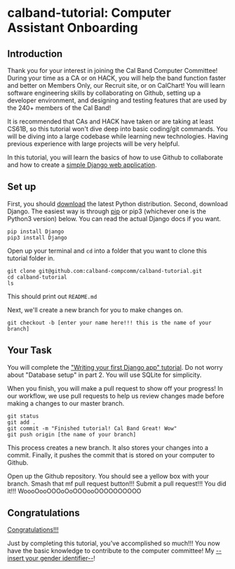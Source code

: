 # calband-tutorial: Computer Assistant Onboarding

## Introduction

Thank you for your interest in joining the Cal Band Computer Committee! During your time as a CA or on HACK, you will help the band function faster and better on Members Only, our Recruit site, or on CalChart! You will learn software engineering skills by collaborating on Github, setting up a developer environment, and designing and testing features that are used by the 240+ members of the Cal Band!

It is recommended that CAs and HACK have taken or are taking at least CS61B, so this tutorial won't dive deep into basic coding/git commands. You will be diving into a large codebase while learning new technologies. Having previous experience with large projects will be very helpful.

In this tutorial, you will learn the basics of how to use Github to collaborate and how to create a [simple Django web application](https://youtu.be/Dma8Cq2i0cc?t=41s).

## Set up

First, you should [download](https://www.python.org/) the latest Python distribution. Second, download Django. The easiest way is through [pip](https://pip.pypa.io/en/stable/installing/) or pip3 (whichever one is the Python3 version) below. You can read the actual Django docs if you want.

```
pip install Django
pip3 install Django
```

Open up your terminal and `cd` into a folder that you want to clone this tutorial folder in.

```
git clone git@github.com:calband-compcomm/calband-tutorial.git
cd calband-tutorial
ls
```

This should print out `README.md`

Next, we'll create a new branch for you to make changes on.

```
git checkout -b [enter your name here!!! this is the name of your branch]
```

## Your Task

You will complete the ["Writing your first Django app" tutorial](https://docs.djangoproject.com/en/2.0/intro/tutorial01/). Do not worry about "Database setup" in part 2. You will use SQLite for simplicity.

When you finish, you will make a pull request to show off your progress! In our workflow, we use pull requests to help us review changes made before making a changes to our master branch.

```
git status
git add .
git commit -m "Finished tutorial! Cal Band Great! Wow"
git push origin [the name of your branch]
```

This process creates a new branch. It also stores your changes into a commit. Finally, it pushes the commit that is stored on your computer to Github.

Open up the Github repository. You should see a yellow box with your branch. Smash that mf pull request button!!! Submit a pull request!!! You did it!!! WoooOooOOOoOoOOOooOOOOOOOOOO

## Congratulations

[Congratulations!!!](https://youtu.be/1Bix44C1EzY)

Just by completing this tutorial, you've accomplished so much!!! You now have the basic knowledge to contribute to the computer committee! My [--insert your gender identifier--](https://youtu.be/I04OIfbBrTg)!